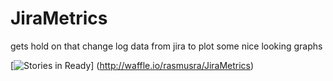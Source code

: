 # JiraMetrics
gets hold on that change log data from jira to plot some nice looking graphs

[![Stories in Ready](https://badge.waffle.io/rasmusra/JiraMetrics.png?label=ready&title=Ready)]
(http://waffle.io/rasmusra/JiraMetrics)


